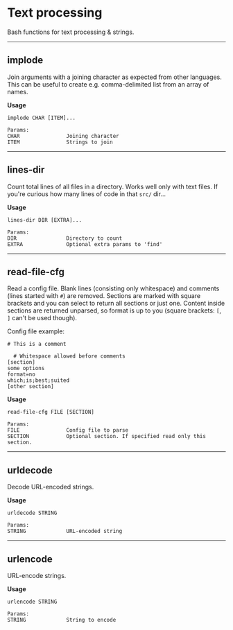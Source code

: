 # Text processing

Bash functions for text processing & strings.

---

## implode

Join arguments with a joining character as expected from other languages.
This can be useful to create e.g. comma-delimited list from an array of names.

**Usage**

```
implode CHAR [ITEM]...

Params:
CHAR               Joining character
ITEM               Strings to join
```

---

## lines-dir

Count total lines of all files in a directory. Works well only with text files.
If you're curious how many lines of code in that `src/` dir...

**Usage**

```
lines-dir DIR [EXTRA]...

Params:
DIR                Directory to count
EXTRA              Optional extra params to 'find'
```

---

## read-file-cfg

Read a config file. Blank lines (consisting only whitespace) and comments (lines started with `#`) are removed.
Sections are marked with square brackets and you can select to return all sections or just one.
Content inside sections are returned unparsed, so format is up to you (square brackets: `[`, `]` can't be used though).

Config file example:

```
# This is a comment

  # Whitespace allowed before comments
[section]
some options
format=no
which;is;best;suited
[other section]
```

**Usage**

```
read-file-cfg FILE [SECTION]

Params:
FILE               Config file to parse
SECTION            Optional section. If specified read only this section.
```

---

## urldecode

Decode URL-encoded strings.

**Usage**

```
urldecode STRING

Params:
STRING             URL-encoded string
```

---

## urlencode

URL-encode strings.

**Usage**

```
urlencode STRING

Params:
STRING             String to encode
```
